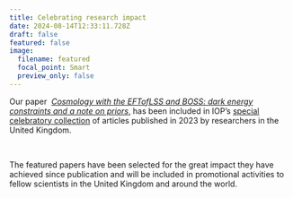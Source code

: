 ```yaml
---
title: Celebrating research impact
date: 2024-08-14T12:33:11.728Z
draft: false
featured: false
image:
  filename: featured
  focal_point: Smart
  preview_only: false
---
```

O﻿ur paper  *[Cosmology with the EFTofLSS and BOSS: dark energy constraints and a note on priors](https://eur02.safelinks.protection.outlook.com/?url=https%3A%2F%2Fiopscience.iop.org%2Farticle%2F10.1088%2F1475-7516%2F2023%2F01%2F028&data=05%7C02%7C%7C6994dc6d6aa24959225408dcbab10fa6%7C2e9f06b016694589878910a06934dc61%7C0%7C0%7C638590516909244885%7CUnknown%7CTWFpbGZsb3d8eyJWIjoiMC4wLjAwMDAiLCJQIjoiV2luMzIiLCJBTiI6Ik1haWwiLCJXVCI6Mn0%3D%7C0%7C%7C%7C&sdata=bo9A8XLU%2FK3w1E%2F9GontfqI5a%2FZ0cvYX5R%2FFdIvE6xw%3D&reserved=0 "https\://eur02.safelinks.protection.outlook.com/?url=https%3A%2F%2Fiopscience.iop.org%2Farticle%2F10.1088%2F1475-7516%2F2023%2F01%2F028&data=05%7C02%7C%7C6994dc6d6aa24959225408dcbab10fa6%7C2e9f06b016694589878910a06934dc61%7C0%7C0%7C638590516909244885%7CUnknown%7CTWFpbGZsb3d8eyJWIjoiMC4wLjAwMDAiLCJQIjoiV2luMzIiLCJBTiI6Ik1haWwiLCJXVCI6Mn0%3D%7C0%7C%7C%7C&sdata=bo9A8XLU%2FK3w1E%2F9GontfqI5a%2FZ0cvYX5R%2FFdIvE6xw%3D&reserved=0")*, has been included in IOP’s [special celebratory collection](https://eur02.safelinks.protection.outlook.com/?url=https%3A%2F%2Fbit.ly%2FIOP-TA-Jisc2023-celebratorycollection&data=05%7C02%7C%7C6994dc6d6aa24959225408dcbab10fa6%7C2e9f06b016694589878910a06934dc61%7C0%7C0%7C638590516909258438%7CUnknown%7CTWFpbGZsb3d8eyJWIjoiMC4wLjAwMDAiLCJQIjoiV2luMzIiLCJBTiI6Ik1haWwiLCJXVCI6Mn0%3D%7C0%7C%7C%7C&sdata=UIPIWRmNqO22YFhlWJdCZXtt8zjG2nNVGlyEnKeLgLI%3D&reserved=0) of articles published in 2023 by researchers in the United Kingdom.

 

The featured papers have been selected for the great impact they have achieved since publication and will be included in promotional activities to fellow scientists in the United Kingdom and around the world.